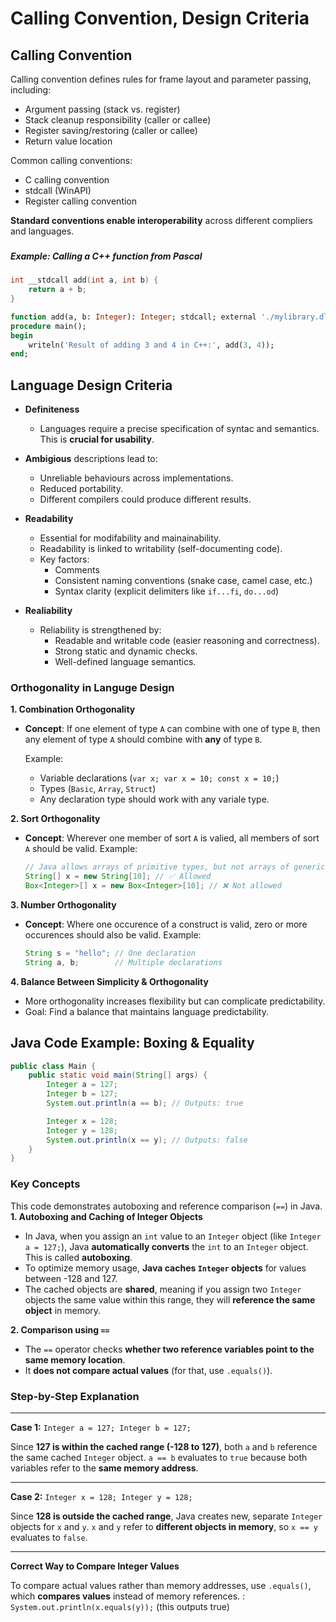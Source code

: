 # Calling Convention, Design Criteria

## Calling Convention

Calling convention defines rules for frame layout and parameter passing, including:

- Argument passing (stack vs. register)
- Stack cleanup responsibility (caller or callee)
- Register saving/restoring (caller or callee)
- Return value location

Common calling conventions:

- C calling convention
- stdcall (WinAPI)
- Register calling convention

**Standard conventions enable interoperability** across different compliers and languages.

###

####

##### Example: Calling a C++ function from Pascal

```cpp
int __stdcall add(int a, int b) {
    return a + b;
}
```

```pascal
function add(a, b: Integer): Integer; stdcall; external './mylibrary.dll';
procedure main();
begin
    writeln('Result of adding 3 and 4 in C++:', add(3, 4));
end;
```

## Language Design Criteria

- **Definiteness**

  - Languages require a precise specification of syntac and semantics. This is **crucial for usability**.

- **Ambigious** descriptions lead to:

  - Unreliable behaviours across implementations.
  - Reduced portability.
  - Different compilers could produce different results.

- **Readability**

  - Essential for modifability and mainainability.
  - Readability is linked to writability (self-documenting code).
  - Key factors:
    - Comments
    - Consistent naming conventions (snake case, camel case, etc.)
    - Syntax clarity (explicit delimiters like `if...fi`, `do...od`)

- **Realiability**
  - Reliability is strengthened by:
    - Readable and writable code (easier reasoning and correctness).
    - Strong static and dynamic checks.
    - Well-defined language semantics.

### Orthogonality in Languge Design

**1. Combination Orthogonality**

- **Concept**: If one element of type `A` can combine with one of type `B`, then any element of type `A` should combine with **any** of type `B`.

  Example:

  - Variable declarations (`var x; var x = 10; const x = 10;`)
  - Types (`Basic`, `Array`, `Struct`)
  - Any declaration type should work with any variale type.

**2. Sort Orthogonality**

- **Concept**: Wherever one member of sort `A` is valied, all members of sort `A` should be valid.
  Example:
  ```java
  // Java allows arrays of primitive types, but not arrays of generic types
  String[] x = new String[10]; // ✅ Allowed
  Box<Integer>[] x = new Box<Integer>[10]; // ❌ Not allowed
  ```

**3. Number Orthogonality**

- **Concept**: Where one occurence of a construct is valid, zero or more occurences should also be valid.
  Example:
  ```java
  String s = "hello"; // One declaration
  String a, b;        // Multiple declarations
  ```

**4. Balance Between Simplicity & Orthogonality**

- More orthogonality increases flexibility but can complicate predictability.
- Goal: Find a balance that maintains language predictability.

## Java Code Example: Boxing & Equality

```java
public class Main {
    public static void main(String[] args) {
        Integer a = 127;
        Integer b = 127;
        System.out.println(a == b); // Outputs: true

        Integer x = 128;
        Integer y = 128;
        System.out.println(x == y); // Outputs: false
    }
}
```

### Key Concepts

This code demonstrates autoboxing and reference comparison (`==`) in Java.
**1. Autoboxing and Caching of Integer Objects**

- In Java, when you assign an `int` value to an `Integer` object (like `Integer a = 127;`), Java **automatically converts** the `int` to an `Integer` object. This is called **autoboxing**.
- To optimize memory usage, **Java caches `Integer` objects** for values between -128 and 127.
- The cached objects are **shared**, meaning if you assign two `Integer` objects the same value within this range, they will **reference the same object** in memory.

**2. Comparison using `==`**

- The `==` operator checks **whether two reference variables point to the same memory location**.
- It **does not compare actual values** (for that, use `.equals()`).

### Step-by-Step Explanation

---

**Case 1:** `Integer a = 127; Integer b = 127;`

Since **127 is within the cached range (-128 to 127)**, both `a` and `b` reference the same cached `Integer` object.
`a == b` evaluates to `true` because both variables refer to the **same memory address**.

---

**Case 2:** `Integer x = 128; Integer y = 128;`

Since **128 is outside the cached range**, Java creates new, separate `Integer` objects for `x` and `y`.
`x` and `y` refer to **different objects in memory**, so `x == y` evaluates to `false`.

---

**Correct Way to Compare Integer Values**

To compare actual values rather than memory addresses, use `.equals()`, which **compares values** instead of memory references. : `System.out.println(x.equals(y));` (this outputs true)

